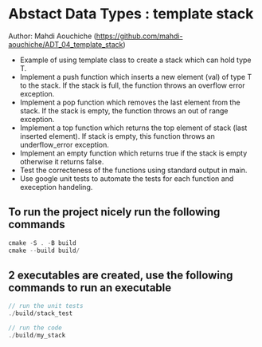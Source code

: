 # Abstact Data Types : template stack

Author: Mahdi Aouchiche (<https://github.com/mahdi-aouchiche/ADT_04_template_stack>)

* Example of using template class to create a stack which can hold type T.
* Implement a push function which inserts a new element (val) of type T to the stack. If the stack is full, the function throws an overflow error exception.
* Implement a pop function which removes the last element from the stack. If the stack is empty, the function throws an out of range exception.
* Implement a top function which returns the top element of stack (last inserted element). If stack is empty, this function throws an underflow_error exception.
* Implement an empty function which returns true if the stack is empty otherwise it returns false.
* Test the correcteness of the functions using standard output in main.
* Use google unit tests to automate the tests for each function and exeception handeling.

## To run the project nicely run the following commands

```c++
cmake -S . -B build
cmake --build build/ 
```

## 2 executables are created, use the following commands to run an executable

```c++
// run the unit tests
./build/stack_test

// run the code
./build/my_stack
```
